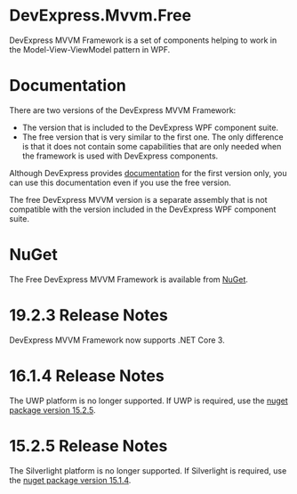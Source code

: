 DevExpress.Mvvm.Free
====================
DevExpress MVVM Framework is a set of components helping to work in the Model-View-ViewModel pattern in WPF.


Documentation
====================
There are two versions of the DevExpress MVVM Framework:
* The version that is included to the DevExpress WPF component suite.
* The free version that is very similar to the first one. The only difference is that it does not contain some capabilities that are only needed when the framework is used with DevExpress components.

Although DevExpress provides [documentation](https://documentation.devexpress.com/#WPF/CustomDocument15112) for the first version only, you can use this documentation even if you use the free version.

The free DevExpress MVVM version is a separate assembly that is not compatible with the version included in the DevExpress WPF component suite.

NuGet
====================
The Free DevExpress MVVM Framework is available from [NuGet](https://www.nuget.org/packages/DevExpressMvvm).


19.2.3 Release Notes
====================
DevExpress MVVM Framework now supports .NET Core 3.

16.1.4 Release Notes
====================
The UWP platform is no longer supported. If UWP is required, use the [nuget package version 15.2.5](https://www.nuget.org/packages/DevExpressMvvm/15.2.5).


15.2.5 Release Notes
====================
The Silverlight platform is no longer supported. If Silverlight is required, use the [nuget package version 15.1.4](https://www.nuget.org/packages/DevExpressMvvm/15.1.4).
